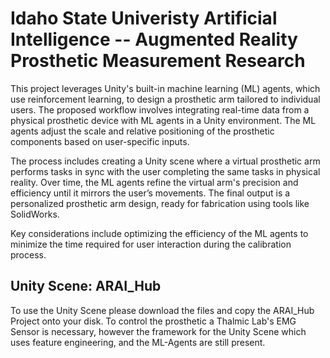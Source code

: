 # Idaho State Univeristy Artificial Intelligence -- Augmented Reality Prosthetic Measurement Research

This project leverages Unity's built-in machine learning (ML) agents, which use reinforcement learning, to design a prosthetic arm tailored to individual users. The proposed workflow involves integrating real-time data from a physical prosthetic device with ML agents in a Unity environment. The ML agents adjust the scale and relative positioning of the prosthetic components based on user-specific inputs.

The process includes creating a Unity scene where a virtual prosthetic arm performs tasks in sync with the user completing the same tasks in physical reality. Over time, the ML agents refine the virtual arm's precision and efficiency until it mirrors the user’s movements. The final output is a personalized prosthetic arm design, ready for fabrication using tools like SolidWorks.

Key considerations include optimizing the efficiency of the ML agents to minimize the time required for user interaction during the calibration process.

## Unity Scene: ARAI_Hub

To use the Unity Scene please download the files and copy the ARAI_Hub Project onto your disk. To control the prosthetic a Thalmic Lab's EMG Sensor is necessary, however the framework for the Unity Scene which uses feature engineering, and the ML-Agents are still present.
